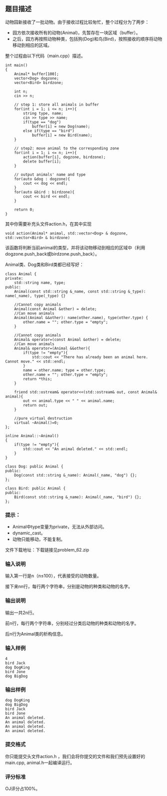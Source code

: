 ## 题目描述
动物园新接收了一批动物。由于接收过程比较匆忙，整个过程分为了两步：

* 园方依次接收所有的动物(Animal)，先暂存在一块区域（buffer）。
* 之后，园方再按照动物种类，包括狗(Dog)和鸟(Bird)，按照接收的顺序将动物移动到相应的区域。

整个过程由以下代码（main.cpp）描述。
```
int main()
{
    Animal* buffer[100];
    vector<Dog> dogzone;
    vector<Bird> birdzone;

    int n;
    cin >> n;

    // step 1: store all animals in buffer
    for(int i = 1; i <= n; i++){
        string type, name;
        cin >> type >> name;
        if(type == "dog")
            buffer[i] = new Dog(name);
        else if(type == "bird")
            buffer[i] = new Bird(name);
    }

    // step2: move animal to the corresponding zone
    for(int i = 1; i <= n; i++){
        action(buffer[i], dogzone, birdzone);
        delete buffer[i];
    }

    // output animals' name and type
    for(auto &dog : dogzone){
        cout << dog << endl;
    }
    for(auto &bird : birdzone){
        cout << bird << endl;
    }

    return 0;
}
```
其中你需要补充头文件action.h，在其中实现
```
void action(Animal* animal, std::vector<Dog> & dogzone, std::vector<Bird> & birdzone)
```
该函数将判断当前animal的类型，并将该动物移动到相应的区域中（利用dogzone.push_back或birdzone.push_back）。

Animal类、Dog类和Bird类都已经写好：
```
class Animal {
private:
    std::string name, type;
public:
    Animal(const std::string &_name, const std::string &_type): name(_name), type(_type) {}

    //Cannot copy animals
    Animal(const Animal &other) = delete;
    //Can move animals
    Animal(Animal &&other): name(other.name), type(other.type) {
        other.name = ""; other.type = "empty";
    }

    //Cannot copy animals
    Animal& operator=(const Animal &other) = delete;
    //Can move animals
    Animal& operator=(Animal &&other){
        if(type != "empty"){
            std::cout << "There has already been an animal here. Cannot move." << std::endl;
        }
        name = other.name; type = other.type;
        other.name = ""; other.type = "empty";
        return *this;
    }

    friend std::ostream& operator<<(std::ostream& out, const Animal& animal){
        out << animal.type << " " << animal.name;
        return out;
    }

    //pure virtual destruction
    virtual ~Animal()=0;
};

inline Animal::~Animal()
{
    if(type != "empty"){
        std::cout << "An animal deleted." << std::endl;
    }
}

class Dog: public Animal {
public:
    Dog(const std::string &_name): Animal(_name, "dog") {};
};

class Bird: public Animal {
public:
    Bird(const std::string &_name): Animal(_name, "bird") {};
};
```
### 提示：

* Animal中type变量为private，无法从外部访问。
* dynamic_cast。
* 动物只能移动，不能复制。

文件下载地址：下载链接见problem_62.zip

### 输入说明
输入第一行是n（n≤100），代表接受的动物数量。

接下来nn行，每行两个字符串，分别是动物的种类和动物的名字。

### 输出说明
输出一共2n行。

前n行，每行两个字符串，分别经过分类后动物的种类和动物的名字。

后n行为Animal类的析构信息。

### 输入样例
```
4
bird Jack
dog DogKing
bird Jone
dog BigDog
```
### 输出样例
```
dog DogKing
dog BigDog
bird Jack
bird Jone
An animal deleted.
An animal deleted.
An animal deleted.
An animal deleted.
```
### 提交格式
你只能提交头文件action.h ，我们会将你提交的文件和我们预先设置好的main.cpp, animal.h一起编译运行。

### 评分标准
OJ评分占100%。
